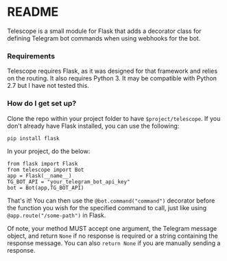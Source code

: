 # README #

Telescope is a small module for Flask that adds a decorator class for defining Telegram bot commands when using webhooks for the bot.

### Requirements ###

Telescope requires Flask, as it was designed for that framework and relies on the routing. 
It also requires Python 3. It may be compatible with Python 2.7 but I have not tested this.

### How do I get set up? ###

Clone the repo within your project folder to have `$project/telescope`. If you don't already have Flask installed, you can use the following:

	pip install flask

In your project, do the below:

	from flask import Flask
	from telescope import Bot
	app = Flask(__name__)
	TG_BOT_API = "your_telegram_bot_api_key"
	bot = Bot(app,TG_BOT_API)

That's it! You can then use the `@bot.command("command")` decorator before the function you wish for the specified command to call, just like using `@app.route("/some-path")` in Flask.

Of note, your method MUST accept one argument, the Telegram message object, and return `None` if no response is required or a string containing the response message. You can also `return None` if you are manually sending a response.